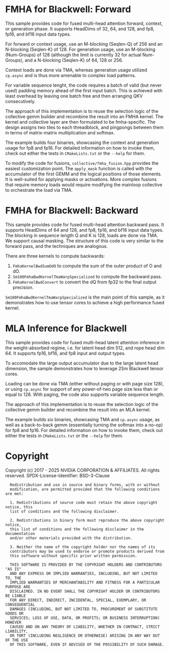 # FMHA for Blackwell: Forward

This sample provides code for fused multi-head attention forward, context, or generation phase.
It supports HeadDims of 32, 64, and 128, and fp8, fp16, and bf16 input data types.

For forward or context usage, use an M-blocking (Seqlen-Q) of 256 and an N-blocking (Seqlen-K) of 128.
For generation usage, use an M-blocking (Num-Groups) of 128 (although the limit is currently 32 for actual Num-Groups), and a N-blocking (Seqlen-K) of 64, 128 or 256.

Context loads are done via TMA, whereas generation usage utilized `cp.async` and is thus more amenable to complex load patterns.

For variable sequence lenght, the code requires a batch of valid (but never used) padding memory ahead of the first input batch. This is achieved with least overhead by leaving one batch free and then arranging QKV consecutively.

The approach of this implementation is to reuse the selection logic of the collective gemm builder and recombine the result into an FMHA kernel.
The kernel and collective layer are then formulated to be fmha-specific.
The design assigns two tiles to each threadblock, and pingpongs between them in terms of matrix-matrix multiplication and softmax.

The example builds four binaries, showcasing the context and generation usage for fp8 and fp16.
For detailed information on how to invoke them, check out either the tests in `CMakeLists.txt` or the `--help` for them.

To modify the code for fusions, `collective/fmha_fusion.hpp` provides the easiest customization point.
The `apply_mask` function is called with the accumulator of the first GEMM and the logical positions of those elements.
It is well-suited for applying masks or activations.
More complex fusions that require memory loads would require modifying the mainloop collective to orchestrate the load via TMA.

# FMHA for Blackwell: Backward

This sample provides code for fused multi-head attention backward pass.
It supports HeadDims of 64 and 128, and fp8, fp16, and bf16 input data types.
The blocking in sequence length Q and K is 128, loads are done via TMA.
We support causal masking.
The structure of this code is very similar to the forward pass, and the techniques are analogous.

There are three kernels to compute backwards:
1. `FmhaKernelBwdSumOdO` to compute the sum of the outer product of O and dO.
3. `Sm100FmhaBwdKernelTmaWarpSpecialized` to compute the backward pass.
2. `FmhaKernelBwdConvert` to convert the dQ from fp32 to the final output precision.

`Sm100FmhaBwdKernelTmaWarpSpecialized` is the main point of this sample, as it demonstrates how to use tensor cores to achieve a high performance fused kernel.

# MLA Inference for Blackwell

This sample provides code for fused multi-head latent attention inference in
the weight-absorbed regime, i.e. for latent head dim 512, and rope head dim 64.
It supports fp16, bf16, and fp8 input and output types.

To accomodate the large output accumulator due to the large latent head dimension,
the sample demonstrates how to leverage 2Sm Blackwell tensor cores.

Loading can be done via TMA (either without paging or with page size 128), or using `cp.async`
for support of any power-of-two page size less than or equal to 128.
With paging, the code also supports variable sequence length.

The approach of this implementation is to reuse the selection logic of the collective gemm builder and recombine the result into an MLA kernel.

The example builds six binaries, showcasing TMA and `cp.async` usage, as well as a back-to-back gemm (essentially turning the softmax into a no-op) for fp8 and fp16.
For detailed information on how to invoke them, check out either the tests in `CMakeLists.txt` or the `--help` for them.

# Copyright

Copyright (c) 2017 - 2025 NVIDIA CORPORATION & AFFILIATES. All rights reserved.
SPDX-License-Identifier: BSD-3-Clause

```
  Redistribution and use in source and binary forms, with or without
  modification, are permitted provided that the following conditions are met:

  1. Redistributions of source code must retain the above copyright notice, this
  list of conditions and the following disclaimer.

  2. Redistributions in binary form must reproduce the above copyright notice,
  this list of conditions and the following disclaimer in the documentation
  and/or other materials provided with the distribution.

  3. Neither the name of the copyright holder nor the names of its
  contributors may be used to endorse or promote products derived from
  this software without specific prior written permission.

  THIS SOFTWARE IS PROVIDED BY THE COPYRIGHT HOLDERS AND CONTRIBUTORS "AS IS"
  AND ANY EXPRESS OR IMPLIED WARRANTIES, INCLUDING, BUT NOT LIMITED TO, THE
  IMPLIED WARRANTIES OF MERCHANTABILITY AND FITNESS FOR A PARTICULAR PURPOSE ARE
  DISCLAIMED. IN NO EVENT SHALL THE COPYRIGHT HOLDER OR CONTRIBUTORS BE LIABLE
  FOR ANY DIRECT, INDIRECT, INCIDENTAL, SPECIAL, EXEMPLARY, OR CONSEQUENTIAL
  DAMAGES (INCLUDING, BUT NOT LIMITED TO, PROCUREMENT OF SUBSTITUTE GOODS OR
  SERVICES; LOSS OF USE, DATA, OR PROFITS; OR BUSINESS INTERRUPTION) HOWEVER
  CAUSED AND ON ANY THEORY OF LIABILITY, WHETHER IN CONTRACT, STRICT LIABILITY,
  OR TORT (INCLUDING NEGLIGENCE OR OTHERWISE) ARISING IN ANY WAY OUT OF THE USE
  OF THIS SOFTWARE, EVEN IF ADVISED OF THE POSSIBILITY OF SUCH DAMAGE.
```
